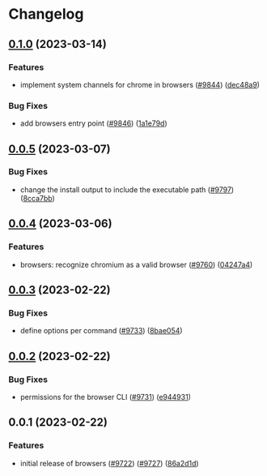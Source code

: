 # Changelog

## [0.1.0](https://github.com/puppeteer/puppeteer/compare/browsers-v0.0.5...browsers-v0.1.0) (2023-03-14)


### Features

* implement system channels for chrome in browsers ([#9844](https://github.com/puppeteer/puppeteer/issues/9844)) ([dec48a9](https://github.com/puppeteer/puppeteer/commit/dec48a95923e21a054c1d70d22c14001a0150293))


### Bug Fixes

* add browsers entry point ([#9846](https://github.com/puppeteer/puppeteer/issues/9846)) ([1a1e79d](https://github.com/puppeteer/puppeteer/commit/1a1e79d046ccad6fe843aa219501c17da08bc498))

## [0.0.5](https://github.com/puppeteer/puppeteer/compare/browsers-v0.0.4...browsers-v0.0.5) (2023-03-07)


### Bug Fixes

* change the install output to include the executable path ([#9797](https://github.com/puppeteer/puppeteer/issues/9797)) ([8cca7bb](https://github.com/puppeteer/puppeteer/commit/8cca7bb7a2a1cdf62919d9c7eca62d6774e698db))

## [0.0.4](https://github.com/puppeteer/puppeteer/compare/browsers-v0.0.3...browsers-v0.0.4) (2023-03-06)


### Features

* browsers: recognize chromium as a valid browser ([#9760](https://github.com/puppeteer/puppeteer/issues/9760)) ([04247a4](https://github.com/puppeteer/puppeteer/commit/04247a4e00b43683977bd8aa309d493eee663735))

## [0.0.3](https://github.com/puppeteer/puppeteer/compare/browsers-v0.0.2...browsers-v0.0.3) (2023-02-22)


### Bug Fixes

* define options per command ([#9733](https://github.com/puppeteer/puppeteer/issues/9733)) ([8bae054](https://github.com/puppeteer/puppeteer/commit/8bae0545b7321d398dae3f522952dd981111587e))

## [0.0.2](https://github.com/puppeteer/puppeteer/compare/browsers-v0.0.1...browsers-v0.0.2) (2023-02-22)


### Bug Fixes

* permissions for the browser CLI ([#9731](https://github.com/puppeteer/puppeteer/issues/9731)) ([e944931](https://github.com/puppeteer/puppeteer/commit/e944931de22726f35c5c83052892f8ab4667b035))

## 0.0.1 (2023-02-22)


### Features

* initial release of browsers ([#9722](https://github.com/puppeteer/puppeteer/issues/9722)) ([#9727](https://github.com/puppeteer/puppeteer/issues/9727)) ([86a2d1d](https://github.com/puppeteer/puppeteer/commit/86a2d1dd3b2c024b886c6280e08a2d7dc8caabc5))
